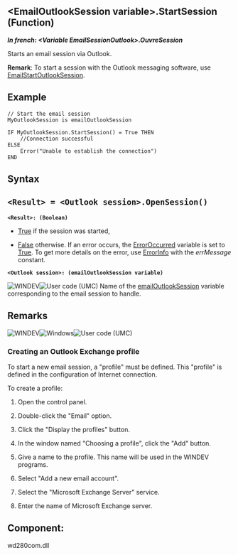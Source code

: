 


## &lt;EmailOutlookSession variable&gt;.StartSession (Function)

***In french: &lt;Variable EmailSessionOutlook&gt;.OuvreSession***



<a name="XUse"></a>
<a name="Use"></a>
<a name="description"></a>
Starts an email session via Outlook. 

**Remark**: To start a session with the Outlook messaging software, use [EmailStartOutlookSession](../WDLang3/3032128.md).
<a name="sample_code"></a>

## Example

<a name="3032028_Example1"></a>

```wl
// Start the email session 
MyOutlookSession is emailOutlookSession

IF MyOutlookSession.StartSession() = True THEN
	//Connection successful
ELSE
	Error("Unable to establish the connection")
END
```

<a name="XSYNTAX"></a>

## Syntax
<a name="SYNTAX1"></a>

`<Result> = <Outlook session>.OpenSession()`
---

**`<Result>: (Boolean)`**



- <u><u><u><u>True</u></u></u></u> if the session was started, 

- <u><u><u><u>False</u></u></u></u> otherwise. If an error occurs, the [ErrorOccurred](../WDLang1/3087001.md) variable is set to <u><u><u><u>True</u></u></u></u>. 
	To get more details on the error, use [ErrorInfo](../WDLang1/3013008.md) with the *errMessage* constant.




**`<Outlook session>: (emailOutlookSession variable)`**

![WINDEV](https://doc.pcsoft.fr/ext/images/us/WD.png)![User code (UMC)](https://doc.pcsoft.fr/ext/images/us/MCU.png) Name of the [emailOutlookSession](../WDLang3/1000018767.md) variable corresponding to the email session to handle.







<a name="NOTE0"></a>
<a name="NOTE0_1"></a>

## Remarks
![WINDEV](https://doc.pcsoft.fr/ext/images/us/WD.png)![Windows](https://doc.pcsoft.fr/ext/images/us/WINDOWS.png)![User code (UMC)](https://doc.pcsoft.fr/ext/images/us/MCU.png) 

### Creating an Outlook Exchange profile
<a name="creating_outlook_exchange_profile_ELTPARAGRAPHE000375"></a>

To start a new email session, a "profile" must be defined. This "profile" is defined in the configuration of Internet connection.

To create a profile:

1. Open the control panel.

2. Double-click the "Email" option.

3. Click the "Display the profiles" button.

4. In the window named "Choosing a profile", click the "Add" button.

5. Give a name to the profile. This name will be used in the WINDEV programs.

6. Select "Add a new email account".

7. Select the "Microsoft Exchange Server" service.

8. Enter the name of Microsoft Exchange server.








<a name="XComponent"></a>

## Component:
wd280com.dll

